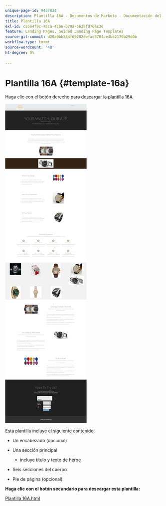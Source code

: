 ```yaml
---
unique-page-id: 9437834
description: Plantilla 16A - Documentos de Marketo - Documentación del producto
title: Plantilla 16A
exl-id: c55e4f9c-7aca-4cb6-b79a-5b25fd70ac3e
feature: Landing Pages, Guided Landing Page Templates
source-git-commit: d20a9bb584f69282eefae3704ce4be2179b29d0b
workflow-type: tm+mt
source-wordcount: '48'
ht-degree: 0%

---
```


# Plantilla 16A {#template-16a}

Haga clic con el botón derecho para [descargar la plantilla 16A](https://experienceleague.adobe.com/landing/marketo/lp-templates/template-16a.html?lang=es)

![](assets/image2015-8-14-10-3a19-3a21.png)

Esta plantilla incluye el siguiente contenido:

* Un encabezado (opcional)
* Una sección principal

   * incluye título y texto de héroe

* Seis secciones del cuerpo
* Pie de página (opcional)

**Haga clic con el botón secundario para descargar esta plantilla:**

[Plantilla 16A.html](https://experienceleague.adobe.com/landing/marketo/lp-templates/template-16a.html?lang=es)
